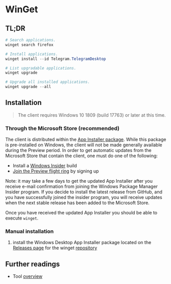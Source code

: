 # WinGet

## TL;DR

```powershell
# Search applications.
winget search firefox

# Install applications.
winget install --id Telegram.TelegramDesktop

# List upgradable applications.
winget upgrade

# Upgrade all installed applications.
winget upgrade --all
```

## Installation

> The client requires Windows 10 1809 (build 17763) or later at this time.

### Through the Microsoft Store (recommended)

The client is distributed within the [App Installer package]. While this package is pre-installed on Windows, the client will not be made generally available during the Preview period. In order to get automatic updates from the Microsoft Store that contain the client, one must do one of the following:

- Install a [Windows Insider] build
- [Join the Preview flight ring] by signing up

Note: it may take a few days to get the updated App Installer after you receive e-mail confirmation from joining the Windows Package Manager Insider program. If you decide to install the latest release from GitHub, and you have successfully joined the insider program, you will receive updates when the next stable release has been added to the Microsoft Store.

Once you have received the updated App Installer you should be able to execute `winget`.

### Manual installation

1. install the Windows Desktop App Installer package located on the [Releases page] for the winget [repository]

## Further readings

- Tool [overview]

[overview]: https://docs.microsoft.com/en-us/windows/package-manager/winget/
[releases page]: https://github.com/microsoft/winget-cli/releases
[repository]: https://github.com/microsoft/winget-cli

[app installer package]: https://www.microsoft.com/p/app-installer/9nblggh4nns1
[join the preview flight ring]: http://aka.ms/winget-InsiderProgram
[windows insider]: https://insider.windows.com/
